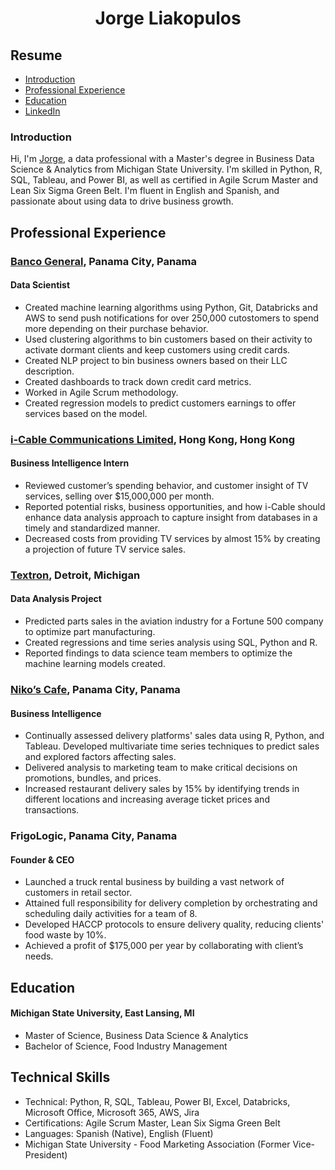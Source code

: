 <h1 align="center">
 Jorge Liakopulos
</h1>

## Resume
 - [Introduction](#introduction)
 - [Professional Experience](#professional-experience)
 - [Education](#education)
 - [LinkedIn](https://www.linkedin.com/in/jorge-liakopulos/)

### Introduction
Hi, I'm [Jorge](https://www.linkedin.com/in/jorge-liakopulos/), a data professional with a Master's degree in Business Data Science & Analytics from Michigan State University. I'm skilled in Python, R, SQL, Tableau, and Power BI, as well as certified in Agile Scrum Master and Lean Six Sigma Green Belt. I'm fluent in English and Spanish, and passionate about using data to drive business growth.

## Professional Experience
### [Banco General](https://www.bgeneral.com), Panama City, Panama
 #### Data Scientist
  - Created machine learning algorithms using Python, Git, Databricks and AWS to send push notifications for over 250,000 cutostomers to spend more depending on their purchase behavior.
  - Used clustering algorithms to bin customers based on their activity to activate dormant clients and keep customers using credit cards.
  - Created NLP project to bin business owners based on their LLC description.
  - Created dashboards to track down credit card metrics.
  - Worked in Agile Scrum methodology.
  - Created regression models to predict customers earnings to offer services based on the model.

### [i-Cable Communications Limited](https://www.i-cablecomm.com/en/home), Hong Kong, Hong Kong
 #### Business Intelligence Intern
  - Reviewed customer’s spending behavior, and customer insight of TV services, selling over $15,000,000 per month.
  - Reported potential risks, business opportunities, and how i-Cable should enhance data analysis approach to capture insight from databases in a timely and standardized manner.
  - Decreased costs from providing TV services by almost 15% by creating a projection of future TV service sales.
### [Textron](https://www.textron.com), Detroit, Michigan
 #### Data Analysis Project
  - Predicted parts sales in the aviation industry for a Fortune 500 company to optimize part manufacturing.
  - Created regressions and time series analysis using SQL, Python and R.
  - Reported findings to data science team members to optimize the machine learning models created.
### [Niko’s Cafe](https://nikoscafe.com), Panama City, Panama
 #### Business Intelligence
  - Continually assessed delivery platforms' sales data using R, Python, and Tableau. Developed multivariate time series techniques to predict sales and explored factors affecting sales.
  - Delivered analysis to marketing team to make critical decisions on promotions, bundles, and prices.
  - Increased restaurant delivery sales by 15% by identifying trends in different locations and increasing average ticket prices and transactions.
### FrigoLogic, Panama City, Panama
 #### Founder & CEO
  - Launched a truck rental business by building a vast network of customers in retail sector.
  - Attained full responsibility for delivery completion by orchestrating and scheduling daily activities for a team of 8.
  - Developed HACCP protocols to ensure delivery quality, reducing clients' food waste by 10%.
  - Achieved a profit of $175,000 per year by collaborating with client’s needs.

## Education
#### Michigan State University, East Lansing, MI
 - Master of Science, Business Data Science & Analytics
 - Bachelor of Science, Food Industry Management


## Technical Skills
- Technical: Python, R, SQL, Tableau, Power BI, Excel, Databricks, Microsoft Office, Microsoft 365, AWS, Jira
- Certifications: Agile Scrum Master, Lean Six Sigma Green Belt
- Languages: Spanish (Native), English (Fluent)
- Michigan State University - Food Marketing Association (Former Vice-President)